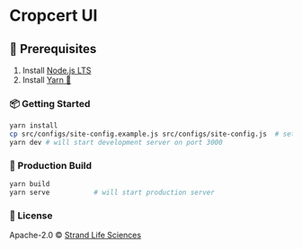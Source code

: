 # Cropcert UI

## 🔧 Prerequisites

1. Install [Node.js LTS](https://nodejs.org/)
2. Install [Yarn 🧶](https://yarnpkg.com/)

### 📦 Getting Started

```sh
yarn install
cp src/configs/site-config.example.js src/configs/site-config.js  # setup with appropriate properties
yarn dev # will start development server on port 3000
```

### 👷 Production Build

```sh
yarn build
yarn serve           # will start production server
```

### 📄 License

Apache-2.0 &copy; [Strand Life Sciences](https://strandls.com)
